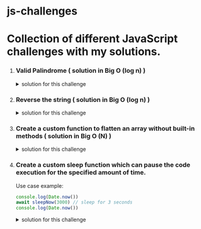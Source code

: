 
# js-challenges
# Collection of different JavaScript challenges with my solutions.


1. ### Valid Palindrome ( solution in Big O (log n) )

    <details>
    <summary>solution for this challenge</summary>
    <br>
    
    ```javascript
    function palindromeCheck( str ){
    
    	let isPalindrome = false;
    	let strLength = str.length;
    
    	for ( let i=0; i < strLength; i++){
    		console.log('i =', i , "  ", 'strLength - 1 - i =', strLength - 1 - i);
    
    		if (str[i] == str[strLength - 1 - i]){
    			isPalindrome = true;
    		}else{
    			isPalindrome = false;
    			break;
    		}
    
    		/*
    		* Once the left pointer and the right pointer reach the middle 
    		* of the current string we can break the loop. The middle of 
    		* the string can be one character if we have add number 
    		* of characters or for even number of chars if position of 
    		* the left pointer minus position of the right pointer === 1 that 
    		* means those pointers are at adjacent elements and we can break 
    		* the loop because at this point we've checked all characters
			*/
    		
    		if(i == strLength - 1 - i || strLength - 1 - i - i == 1){
    			console.log('pointers reached the middle of the string');
    			break;
    		}
    	}
    
    	return isPalindrome;
    }
    
    palindromeCheck( 'abcdcba' ) // true
    
    palindromeCheck( 'abcddcba' ) // true
    
    palindromeCheck( 'abcdfcba' ) // false
    ```
        
    </details>






2. ### Reverse the string ( solution in Big O (log n) )

    <details>
    <summary>solution for this challenge</summary>
    <br>
    
    ```javascript
    function reverse (str){

    let tempStr1 = "";
    let tempStr2 = "";
    let middleOfStr = Math.floor(str.length / 2) - 1;
    let rightPointer = middleOfStr;

    for ( let i = str.length - 1; i > middleOfStr; i--){
        console.log('i =', i , " ", 'rightPointer =', rightPointer);

        tempStr1 += str[i];

        if (-1 !== rightPointer){
            tempStr2 += str[rightPointer];
            rightPointer--;
        }
    }
    return tempStr1 + tempStr2;
    }

    reverse("abcdef");  // 'fedcba'

    reverse("javaScript");  // 'tpircSavaj'

    reverse("Hello, world!");  // '!dlrow ,olleH'
    ```
        
    </details>







3. ### Create a custom function to flatten an array without built-in methods ( solution in Big O (N) )

    <details>
    <summary>solution for this challenge</summary>
    <br>
    
    ```javascript
    function arrayCustomFlatten(arr){

        let tempArr = [];

        let iife = (function customFlattenFn (arr) {
        
                arr.forEach( (elm) => {
        
                    if ( !Array.isArray(elm) ){
                        tempArr.push(elm);
                    }else{
                        customFlattenFn(elm);            
                    }
                })
                return tempArr;
            })(arr)

        tempArr = null;
        return iife;
    }

    arrayCustomFlatten([1,2, [3,4 , [5]], [[6]] ])  // [1, 2, 3, 4, 5, 6]

    arrayCustomFlatten([ [[[9]]], [7, [[8], [[9]]]] ])  // [9, 7, 8, 9]
    ```
        
    </details>







4. ### Create a custom sleep function which can pause the code execution for the specified amount of time.

    Use case example:
    ```javascript
    console.log(Date.now())
    await sleepNow(3000) // sleep for 3 seconds
    console.log(Date.now())
    ```

    <details>
    <summary>solution for this challenge</summary>
    <br>
    
    ```javascript
    sleepNow = function (time){
        return new Promise((resolve) => {
            setTimeout( ()=> {
                resolve();
            }, time)
        })
    }
    ```
        
    </details>




